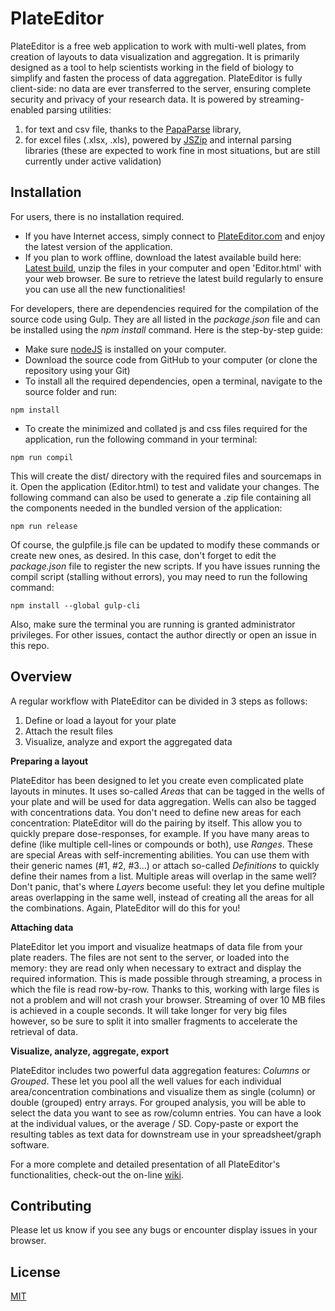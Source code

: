 # PlateEditor

PlateEditor is a free web application to work with multi-well plates, from creation of layouts to data visualization and aggregation.
It is primarily designed as a tool to help scientists working in the field of biology to simplify and fasten the process of data aggregation.
PlateEditor is fully client-side: no data are ever transferred to the server, ensuring complete security and privacy of your research data. It is powered by streaming-enabled parsing utilities:
1. for text and csv file, thanks to the [PapaParse](https://www.papaparse.com/) library,
2. for excel files (.xlsx, .xls), powered by [JSZip](https://stuk.github.io/jszip/) and internal parsing libraries (these are expected to work fine in most situations, but are still currently under active validation)


## Installation

For users, there is no installation required.
- If you have Internet access, simply connect to [PlateEditor.com](https://plateeditor.sourceforge.io) and enjoy the latest version of the application.
- If you plan to work offline, download the latest available build here: [Latest build](https://sourceforge.net/projects/plateeditor/), unzip the files in your computer and open 'Editor.html' with your web browser.
Be sure to retrieve the latest build regularly to ensure you can use all the new functionalities!

For developers, there are dependencies required for the compilation of the source code using Gulp. They are all listed in the _package.json_ file and can be installed using the _npm_ _install_ command. Here is the step-by-step guide:
- Make sure [nodeJS](https://nodejs.org) is installed on your computer.
- Download the source code from GitHub to your computer (or clone the repository using your Git)
- To install all the required dependencies, open a terminal, navigate to the source folder and run:

```
npm install
```

- To create the minimized and collated js and css files required for the application, run the following command in your terminal:

```
npm run compil
```

This will create the dist/ directory with the required files and sourcemaps in it. Open the application (Editor.html) to test and validate your changes.
The following command can also be used to generate a .zip file containing all the components needed in the bundled version of the application:

```
npm run release
```

Of course, the gulpfile.js file can be updated to modify these commands or create new ones, as desired. In this case, don't forget to edit the _package.json_ file to register the new scripts.
If you have issues running the compil script (stalling without errors), you may need to run the following command:

```
npm install --global gulp-cli
```

Also, make sure the terminal you are running is granted administrator privileges. For other issues, contact the author directly or open an issue in this repo.

## Overview

A regular workflow with PlateEditor can be divided in 3 steps as follows:
1. Define or load a layout for your plate
2. Attach the result files
3. Visualize, analyze and export the aggregated data


**Preparing a layout**

PlateEditor has been designed to let you create even complicated plate layouts in minutes. It uses so-called _Areas_ that can be tagged in the wells of your plate and will be used for data aggregation.
Wells can also be tagged with concentrations data. You don't need to define new areas for each concentration: PlateEditor will do the pairing by itself. This allow you to quickly prepare dose-responses, for example.
If you have many areas to define (like multiple cell-lines or compounds or both), use _Ranges_. These are special Areas with self-incrementing abilities. You can use them with their generic names (#1, #2, #3...) or attach so-called _Definitions_ to quickly define their names from a list.
Multiple areas will overlap in the same well? Don't panic, that's where _Layers_ become useful: they let you define multiple areas overlapping in the same well, instead of creating all the areas for all the combinations. Again, PlateEditor will do this for you!

**Attaching data**

PlateEditor let you import and visualize heatmaps of data file from your plate readers.
The files are not sent to the server, or loaded into the memory: they are read only when necessary to extract and display the required information. This is made possible through streaming, a process in which the file is read row-by-row.
Thanks to this, working with large files is not a problem and will not crash your browser. Streaming of over 10 MB files is achieved in a couple seconds. It will take longer for very big files however, so be sure to split it into smaller fragments to accelerate the retrieval of data.

**Visualize, analyze, aggregate, export**

PlateEditor includes two powerful data aggregation features: _Columns_ or _Grouped_. These let you pool all the well values for each individual area/concentration combinations and visualize them as single (column) or double (grouped) entry arrays.
For grouped analysis, you will be able to select the data you want to see as row/column entries. You can have a look at the individual values, or the average / SD. Copy-paste or export the resulting tables as text data for downstream use in your spreadsheet/graph software.

For a more complete and detailed presentation of all PlateEditor's functionalities, check-out the on-line [wiki](https://sourceforge.net/p/plateeditor/wiki/Home/).

## Contributing
Please let us know if you see any bugs or encounter display issues in your browser.


## License
[MIT](https://choosealicense.com/licenses/mit/)
